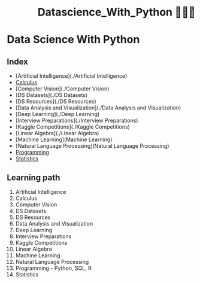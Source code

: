 <h1 align="right">Datascience_With_Python 👨🏻‍💻</h1>

# Data Science With Python

## Index

- [Artificial Intelligence](./Artificial Intelligence)
- [Calculus](./Calculus)
- [Computer Vision](./Computer Vision)
- [DS Datasets](./DS Datasets)
- [DS Resources](./DS Resources)
- [Data Analysis and Visualization](./Data Analysis and Visualization)
- [Deep Learning](./Deep Learning)
- [Interview Preparations](./Interview Preparations)
- [Kaggle Competitions](./Kaggle Competitions)
- [Linear Algebra](./Linear Algebra)
- [Machine Learning](Machine Learning)
- [Natural Language Processing](Natural Language Processing)
- [Programming](Programming)
- [Statistics](Statistics)


## Learning path

1. Artificial Intelligence
2. Calculus
3. Computer Vision
4. DS Datasets
5. DS Resources
6. Data Analysis and Visualization
7. Deep Learning
8. Interview Preparations
9. Kaggle Competitions
10. Linear Algebra
11. Machine Learning
12. Natural Language Processing
13. Programming - Python, SQL, R
14. Statistics



